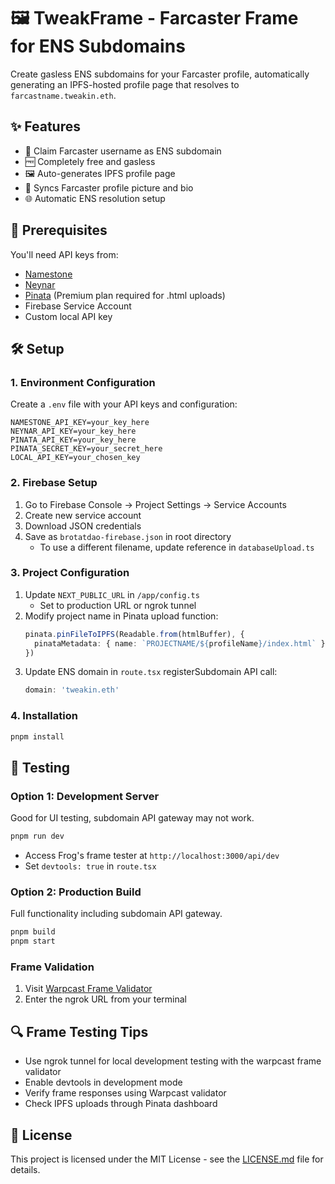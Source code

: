 # 🖼️ TweakFrame - Farcaster Frame for ENS Subdomains

Create gasless ENS subdomains for your Farcaster profile, automatically generating an IPFS-hosted profile page that resolves to `farcastname.tweakin.eth`.

## ✨ Features

- 🔗 Claim Farcaster username as ENS subdomain
- 🆓 Completely free and gasless
- 🖼️ Auto-generates IPFS profile page
- 🔄 Syncs Farcaster profile picture and bio
- 🌐 Automatic ENS resolution setup

## 🔑 Prerequisites

You'll need API keys from:

- [Namestone](https://namestone.xyz/try-namestone)
- [Neynar](https://neynar.com/)
- [Pinata](https://www.pinata.cloud/) (Premium plan required for .html uploads)
- Firebase Service Account
- Custom local API key

## 🛠️ Setup

### 1. Environment Configuration

Create a `.env` file with your API keys and configuration:

```env
NAMESTONE_API_KEY=your_key_here
NEYNAR_API_KEY=your_key_here
PINATA_API_KEY=your_key_here
PINATA_SECRET_KEY=your_secret_here
LOCAL_API_KEY=your_chosen_key
```

### 2. Firebase Setup

1. Go to Firebase Console → Project Settings → Service Accounts
2. Create new service account
3. Download JSON credentials
4. Save as `brotatdao-firebase.json` in root directory
   - To use a different filename, update reference in `databaseUpload.ts`

### 3. Project Configuration

1. Update `NEXT_PUBLIC_URL` in `/app/config.ts`
   - Set to production URL or ngrok tunnel
2. Modify project name in Pinata upload function:
   ```typescript
   pinata.pinFileToIPFS(Readable.from(htmlBuffer), {
     pinataMetadata: { name: `PROJECTNAME/${profileName}/index.html` }
   })
   ```
3. Update ENS domain in `route.tsx` registerSubdomain API call:
   ```typescript
   domain: 'tweakin.eth'
   ```

### 4. Installation

```bash
pnpm install
```

## 🧪 Testing

### Option 1: Development Server
Good for UI testing, subdomain API gateway may not work.

```bash
pnpm run dev
```
- Access Frog's frame tester at `http://localhost:3000/api/dev`
- Set `devtools: true` in `route.tsx`


### Option 2: Production Build
Full functionality including subdomain API gateway.

```bash
pnpm build
pnpm start
```

### Frame Validation
1. Visit [Warpcast Frame Validator](https://warpcast.com/~/developers/frames)
2. Enter the ngrok URL from your terminal

## 🔍 Frame Testing Tips

- Use ngrok tunnel for local development testing with the warpcast frame validator
- Enable devtools in development mode
- Verify frame responses using Warpcast validator
- Check IPFS uploads through Pinata dashboard

## 📄 License

This project is licensed under the MIT License - see the [LICENSE.md](LICENSE.md) file for details.
